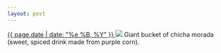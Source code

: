 ```yaml
---
layout: post
---
```


<p>
  <a href="/207">
    <time>{{ page.date | date: "%e %B, %Y" }}</time>
  </a>
  <a href="/207"><img src="{{ site.assets_url }}/207.jpg"/></a>
  <span>Giant bucket of chicha morada (sweet, spiced drink made from purple corn).</span>
</p>
